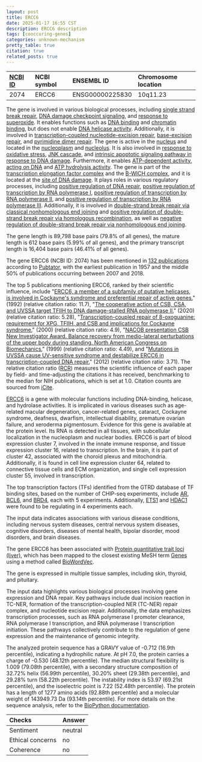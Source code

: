 ```yaml
---
layout: post
title: ERCC6
date: 2025-01-17 16:55 CST
description: ERCC6 description
tags: [cooccuring-genes]
categories: unknown-mechanism
pretty_table: true
citation: true
related_posts: true
---
```




| [NCBI ID](https://www.ncbi.nlm.nih.gov/gene/2074) | NCBI symbol | ENSEMBL ID | Chromosome location |
| :-------- | :------- | :-------- | :------- |
| 2074  | ERCC6 | ENSG00000225830 | 10q11.23 |



The gene is involved in various biological processes, including [single strand break repair](https://amigo.geneontology.org/amigo/term/GO:0000012), [DNA damage checkpoint signaling](https://amigo.geneontology.org/amigo/term/GO:0000077), and [response to superoxide](https://amigo.geneontology.org/amigo/term/GO:0000303). It enables functions such as [DNA binding](https://amigo.geneontology.org/amigo/term/GO:0003677) and [chromatin binding](https://amigo.geneontology.org/amigo/term/GO:0003682), but does not enable [DNA helicase activity](https://amigo.geneontology.org/amigo/term/GO:0003678). Additionally, it is involved in [transcription-coupled nucleotide-excision repair](https://amigo.geneontology.org/amigo/term/GO:0006283), [base-excision repair](https://amigo.geneontology.org/amigo/term/GO:0006284), and [pyrimidine dimer repair](https://amigo.geneontology.org/amigo/term/GO:0006290). The gene is active in the [nucleus](https://amigo.geneontology.org/amigo/term/GO:0005634) and located in the [nucleoplasm](https://amigo.geneontology.org/amigo/term/GO:0005654) and [nucleolus](https://amigo.geneontology.org/amigo/term/GO:0005730). It is also involved in [response to oxidative stress](https://amigo.geneontology.org/amigo/term/GO:0006979), [JNK cascade](https://amigo.geneontology.org/amigo/term/GO:0007254), and [intrinsic apoptotic signaling pathway in response to DNA damage](https://amigo.geneontology.org/amigo/term/GO:0008630). Furthermore, it enables [ATP-dependent activity, acting on DNA](https://amigo.geneontology.org/amigo/term/GO:0008094) and [ATP hydrolysis activity](https://amigo.geneontology.org/amigo/term/GO:0016887). The gene is part of the [transcription elongation factor complex](https://amigo.geneontology.org/amigo/term/GO:0008023) and the [B-WICH complex](https://amigo.geneontology.org/amigo/term/GO:0110016), and it is located at the [site of DNA damage](https://amigo.geneontology.org/amigo/term/GO:0090734). It plays roles in various regulatory processes, including [positive regulation of DNA repair](https://amigo.geneontology.org/amigo/term/GO:0045739), [positive regulation of transcription by RNA polymerase I](https://amigo.geneontology.org/amigo/term/GO:0045943), [positive regulation of transcription by RNA polymerase II](https://amigo.geneontology.org/amigo/term/GO:0045944), and [positive regulation of transcription by RNA polymerase III](https://amigo.geneontology.org/amigo/term/GO:0045945). Additionally, it is involved in [double-strand break repair via classical nonhomologous end joining](https://amigo.geneontology.org/amigo/term/GO:0097680) and [positive regulation of double-strand break repair via homologous recombination](https://amigo.geneontology.org/amigo/term/GO:1905168), as well as [negative regulation of double-strand break repair via nonhomologous end joining](https://amigo.geneontology.org/amigo/term/GO:2001033).


The gene length is 89,798 base pairs (79.8% of all genes), the mature length is 612 base pairs (5.99% of all genes), and the primary transcript length is 16,404 base pairs (46.41% of all genes).


The gene ERCC6 (NCBI ID: 2074) has been mentioned in [132 publications](https://pubmed.ncbi.nlm.nih.gov/?term=%22ERCC6%22) according to [Pubtator](https://academic.oup.com/nar/article/47/W1/W587/5494727), with the earliest publication in 1957 and the middle 50% of publications occurring between 2007 and 2018.


The top 5 publications mentioning ERCC6, ranked by their scientific influence, include "[ERCC6, a member of a subfamily of putative helicases, is involved in Cockayne's syndrome and preferential repair of active genes.](https://pubmed.ncbi.nlm.nih.gov/1339317)" (1992) (relative citation ratio: 11.7), "[The cooperative action of CSB, CSA, and UVSSA target TFIIH to DNA damage-stalled RNA polymerase II.](https://pubmed.ncbi.nlm.nih.gov/32355176)" (2020) (relative citation ratio: 5.28), "[Transcription-coupled repair of 8-oxoguanine: requirement for XPG, TFIIH, and CSB and implications for Cockayne syndrome.](https://pubmed.ncbi.nlm.nih.gov/10786832)" (2000) (relative citation ratio: 4.9), "[NACOB presentation CSB New Investigator Award. Balance recovery from medio-lateral perturbations of the upper body during standing. North American Congress on Biomechanics.](https://pubmed.ncbi.nlm.nih.gov/10541064)" (1999) (relative citation ratio: 4.49), and "[Mutations in UVSSA cause UV-sensitive syndrome and destabilize ERCC6 in transcription-coupled DNA repair.](https://pubmed.ncbi.nlm.nih.gov/22466612)" (2012) (relative citation ratio: 3.71). The relative citation ratio ([RCR](https://journals.plos.org/plosbiology/article?id=10.1371/journal.pbio.1002541)) measures the scientific influence of each paper by field- and time-adjusting the citations it has received, benchmarking to the median for NIH publications, which is set at 1.0. Citation counts are sourced from [iCite](https://icite.od.nih.gov).


[ERCC6](https://www.proteinatlas.org/ENSG00000225830-ERCC6) is a gene with molecular functions including DNA-binding, helicase, and hydrolase activities. It is implicated in various diseases such as age-related macular degeneration, cancer-related genes, cataract, Cockayne syndrome, deafness, dwarfism, intellectual disability, premature ovarian failure, and xeroderma pigmentosum. Evidence for this gene is available at the protein level. Its RNA is detected in all tissues, with subcellular localization in the nucleoplasm and nuclear bodies. ERCC6 is part of blood expression cluster 7, involved in the innate immune response, and tissue expression cluster 16, related to transcription. In the brain, it is part of cluster 42, associated with the choroid plexus and mitochondria. Additionally, it is found in cell line expression cluster 64, related to connective tissue cells and ECM organization, and single cell expression cluster 55, involved in transcription.


The top transcription factors (TFs) identified from the GTRD database of TF binding sites, based on the number of CHIP-seq experiments, include [AR](https://www.ncbi.nlm.nih.gov/gene/367), [BCL6](https://www.ncbi.nlm.nih.gov/gene/604), and [BRD4](https://www.ncbi.nlm.nih.gov/gene/23476), each with 5 experiments. Additionally, [ETS1](https://www.ncbi.nlm.nih.gov/gene/2113) and [HDAC1](https://www.ncbi.nlm.nih.gov/gene/3065) were found to be regulating in 4 experiments each.



The input data indicates associations with various disease conditions, including nervous system diseases, central nervous system diseases, cognitive disorders, diseases of mental health, bipolar disorder, mood disorders, and brain diseases.


The gene ERCC6 has been associated with [Protein quantitative trait loci (liver)](https://pubmed.ncbi.nlm.nih.gov/32778093), which has been mapped to the closest existing MeSH term [Genes](https://meshb.nlm.nih.gov/record/ui?ui=D005796) using a method called [BioWordVec](https://www.nature.com/articles/s41597-019-0055-0).


The gene is expressed in multiple tissue samples, including skin, thyroid, and pituitary.


The input data highlights various biological processes involving gene expression and DNA repair. Key pathways include dual incision reaction in TC-NER, formation of the transcription-coupled NER (TC-NER) repair complex, and nucleotide excision repair. Additionally, the data emphasizes transcription processes, such as RNA polymerase I promoter clearance, RNA polymerase I transcription, and RNA polymerase I transcription initiation. These pathways collectively contribute to the regulation of gene expression and the maintenance of genomic integrity.



The analyzed protein sequence has a GRAVY value of -0.712 (16.9th percentile), indicating a hydrophilic nature. At pH 7.0, the protein carries a charge of -0.530 (48.12th percentile). The median structural flexibility is 1.009 (79.08th percentile), with a secondary structure composition of 32.72% helix (56.99th percentile), 30.20% sheet (29.38th percentile), and 29.28% turn (58.22th percentile). The instability index is 53.97 (69.21st percentile), and the isoelectric point is 7.22 (52.48th percentile). The protein has a length of 1277 amino acids (92.88th percentile) and a molecular weight of 143949.73 Da (93.14th percentile). For more details on the sequence analysis, refer to the [BioPython documentation](https://biopython.org/docs/1.75/api/Bio.SeqUtils.ProtParam.html).





| Checks    | Answer |
| :-------- | :------- |
| Sentiment  | neutral   |
| Ethical concerns | no     |
| Coherence    | no    |